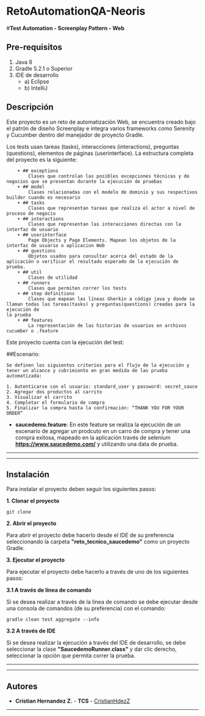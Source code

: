 # RetoAutomationQA-Neoris
#**Test Automation - Screenplay Pattern - Web**

## Pre-requisitos
1. Java 8
2. Gradle 5.2.1 o Superior
3. IDE de desarrollo
	- a) Eclipse 
	- b) IntelliJ

## Descripción

Este proyecto es un reto de automatización Web, se encuentra creado bajo el patrón de diseño Screenplay e integra varios frameworks como Serenity y Cucumber dentro del manejador de proyecto Gradle.

Los tests usan tareas (tasks), interacciones (interactions), preguntas (questions), elementos de páginas (userinterface). La estructura completa del proyecto es la siguiente:
```
    + ## exceptions
        Clases que controlan las posibles excepciones técnicas y de negocios que se presentan durante la ejecución de pruebas
    + ## model
        Clases relacionadas con el modelo de dominio y sus respectivos builder cuando es necesario
    + ## tasks
        Clases que representan tareas que realiza el actor a nivel de proceso de negocio
    + ## interactions
        Clases que representan las interacciones directas con la interfaz de usuario
    + ## userinterface
        Page Objects y Page Elements. Mapean los objetos de la interfaz de usuario o aplicacion Web
    + ## questions
        Objetos usados para consultar acerca del estado de la aplicación o verificar el resultado esperado de la ejecución de prueba.
    + ## util
        Clases de utilidad
    + ## runners
        Clases que permiten correr los tests
    + ## step definitions
        Clases que mapean las líneas Gherkin a código java y donde se llaman todas las tareas(tasks) y preguntas(questions) creadas para la ejecución de 
la prueba
    + ## features
        La representación de las historias de usuarios en archivos cucumber o .feature
```


  
Este proyecto cuenta con la ejecución del test: 
      


  ##Escenario:
   
    Se definen los siguientes criterios para el flujo de la ejecución y tener un alcance y cubrimiento en gran medida de las prueba automatizada:    
    
    1. Autenticarse con el usuario: standard_user y password: secret_sauce
	2. Agregar dos productos al carrito
	3. Visualizar el carrito 
	4. Completar el formulario de compra
	5. Finalizar la compra hasta la confirmación: “THANK YOU FOR YOUR ORDER”
  
    


- **saucedemo.feature**: En este feature se realiza la ejecución de un escenario de agregar un prodcuto en un carro de compra y tener una compra exitosa, mapeado en la aplicación través de selenium   **https://www.saucedemo.com/** y utilizando una data de prueba. 

---
  
---
## Instalación

Para instalar el proyecto deben seguir los siguientes pasos:
  
**1. Clonar el proyecto**

```
git clone 
```

**2. Abrir el proyecto**
  
Para abrir el proyecto debe hacerlo desde el IDE de su preferencia seleccionando la carpeta **"reto_tecnico_saucedemo"** como un proyecto Gradle. 
  
  
**3. Ejecutar el proyecto** 

Para ejecutar el proyecto debe hacerlo a través de uno de los siguientes pasos: 
  
**3.1 A través de línea de comando**
  
Si se desea realizar a través de la línea de comando se debe ejecutar desde una consola de comandos (de su preferencia) con el comando: 

```
gradle clean test aggregate --info
```
  
**3.2 A través de IDE** 
  
Si se desea realizar la ejecución a través del IDE de desarrollo, se debe seleccionar la clase **"SaucedemoRunner.class"** y dar clic derecho, seleccionar la opción que permita correr la prueba. 
  
---
  
---
## ️Autores
* **Cristian Hernandez Z.** - **TCS** - [CristianHdezZ](https://github.com/CristianHdezZ/)
---

